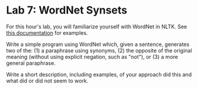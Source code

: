 # Lab 7: WordNet Synsets

For this hour's lab, you will familiarize yourself with WordNet in NLTK.  See [this documentation](https://www.nltk.org/howto/wordnet.html) for examples.

Write a simple program using WordNet which, given a sentence, generates two of the: (1) a paraphrase using synonyms, (2) the opposite of the original meaning (without using explicit negation, such as "not"), or (3) a more general paraphrase.

 Write a short description, including examples, of your approach did this and what did or did not seem to work.  

